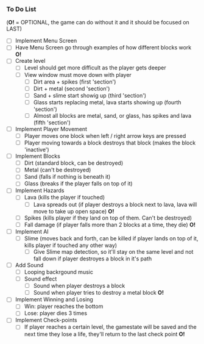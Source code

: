### To Do List
(**O!** = OPTIONAL, the game can do without it and it should be focused on LAST)
- [ ] Implement Menu Screen
- [ ] Have Menu Screen go through examples of how different blocks work **O!**
- [ ] Create level
  - [ ] Level should get more difficult as the player gets deeper
  - [ ] View window must move down with player
    - [ ] Dirt area + spikes (first 'section')
    - [ ] Dirt + metal (second 'section')
    - [ ] Sand + slime start showig up (third 'section')
    - [ ] Glass starts replacing metal, lava starts showing up (fourth 'section')
    - [ ] Almost all blocks are metal, sand, or glass, has spikes and lava (fifth 'section')
- [ ] Implement Player Movement
  - [ ] Player moves one block when left / right arrow keys are pressed
  - [ ] Player moving towards a block destroys that block (makes the block 'inactive')
- [ ] Implement Blocks
  - [ ] Dirt (standard block, can be destroyed)
  - [ ] Metal (can't be destroyed)
  - [ ] Sand (falls if nothing is beneath it)
  - [ ] Glass (breaks if the player falls on top of it)
- [ ] Implement Hazards
  - [ ] Lava (kills the player if touched)
    - [ ] Lava spreads out (if player destroys a block next to lava, lava will move to take up open space) **O!**
  - [ ] Spikes (kills player if they land on top of them. Can't be destroyed)
  - [ ] Fall damage (if player falls more than 2 blocks at a time, they die) **O!**
- [ ] Implement AI
  - [ ] Slime (moves back and forth, can be killed if player lands on top of it, kills player if touched any other way)
    - [ ] Give Slime map detection, so it'll stay on the same level and not fall down if player destroyes a block in it's path
- [ ] Add Sound
  - [ ] Looping backrgound music
  - [ ] Sound effect
    - [ ] Sound when player destroys a block
    - [ ] Sound when player tries to destroy a metal block **O!**
- [ ] Implement Winning and Losing
  - [ ] Win: player reaches the bottom 
  - [ ] Lose: player dies 3 times
- [ ] Implement Check-points
  - [ ] If player reaches a certain level, the gamestate will be saved and the next time they lose a life, they'll return to the last check point **O!**
